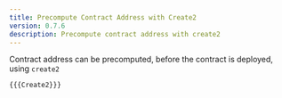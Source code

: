 ```yaml
---
title: Precompute Contract Address with Create2
version: 0.7.6
description: Precompute contract address with create2
---
```


Contract address can be precomputed, before the contract is deployed, using `create2`

```solidity
{{{Create2}}}
```
